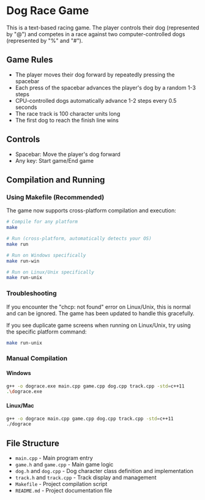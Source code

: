 # Dog Race Game

This is a text-based racing game. The player controls their dog (represented by "@") and competes in a race against two computer-controlled dogs (represented by "%" and "#").

## Game Rules

- The player moves their dog forward by repeatedly pressing the spacebar
- Each press of the spacebar advances the player's dog by a random 1-3 steps
- CPU-controlled dogs automatically advance 1-2 steps every 0.5 seconds
- The race track is 100 character units long
- The first dog to reach the finish line wins

## Controls

- Spacebar: Move the player's dog forward
- Any key: Start game/End game

## Compilation and Running

### Using Makefile (Recommended)

The game now supports cross-platform compilation and execution:

```bash
# Compile for any platform
make

# Run (cross-platform, automatically detects your OS)
make run

# Run on Windows specifically
make run-win

# Run on Linux/Unix specifically
make run-unix
```

### Troubleshooting

If you encounter the "chcp: not found" error on Linux/Unix, this is normal and can be ignored. The game has been updated to handle this gracefully.

If you see duplicate game screens when running on Linux/Unix, try using the specific platform command:
```bash
make run-unix
```

### Manual Compilation

#### Windows
```bash
g++ -o dograce.exe main.cpp game.cpp dog.cpp track.cpp -std=c++11
.\dograce.exe
```

#### Linux/Mac
```bash
g++ -o dograce main.cpp game.cpp dog.cpp track.cpp -std=c++11
./dograce
```

## File Structure

- `main.cpp` - Main program entry
- `game.h` and `game.cpp` - Main game logic
- `dog.h` and `dog.cpp` - Dog character class definition and implementation
- `track.h` and `track.cpp` - Track display and management
- `Makefile` - Project compilation script
- `README.md` - Project documentation file 